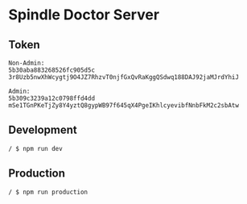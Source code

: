 # Spindle Doctor Server

## Token

```
Non-Admin:
5b30aba883268526fc905d5c
3r8Uzb5nwXhWcygtj9O4JZ7RhzvT0njfGxQvRaKggQSdwq188DAJ92jaMJrdYhiJ

Admin:
5b309c3239a12c0798ffd4dd
mSe1TGnPKeTjZy8Y4yztQ8gypWB97f645qX4PgeIKhlcyevibfNnbFkM2c2sbAtw
```

## Development

```
/ $ npm run dev
```

## Production

```
/ $ npm run production
```
